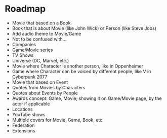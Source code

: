 # Roadmap

- Movie that based on a Book
- Book that is about Movie (like John Wick) or Person (like Steve Jobs)
- Add audio theme to Movie/Game
- Not to be confused with...
- Companies
- Game/Movie series
- TV Shows
- Universe (DC, Marvel, etc.)
- Movie where Character is another person, like in Oppenheimer
- Game where Character can be voiced by different people, like V in Cyberpunk 2077
- Movie that based on Event
- Quotes from Movies by Characters
- Quotes about Events by People
- Awards concept: Game, Movie; showing it on Game/Movie page, by the actor if applicable
- Locations
- YouTube shows
- Multiple covers for Movie, Game, Book, etc.
- Federation
- Extensions
